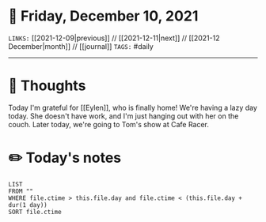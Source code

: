 # 📅 Friday, December 10, 2021
`LINKS:` [[2021-12-09|previous]] // [[2021-12-11|next]] // [[2021-12 December|month]] // [[journal]] 
`TAGS:` #daily

---
# 💭 Thoughts
Today I'm grateful for [[Eylen]], who is finally home! We're having a lazy day today. She doesn't have work, and I'm just hanging out with her on the couch. Later today, we're going to Tom's show at Cafe Racer. 

# ✏️ Today's notes
```dataview
LIST 
FROM ""
WHERE file.ctime > this.file.day and file.ctime < (this.file.day + dur(1 day))
SORT file.ctime
```
